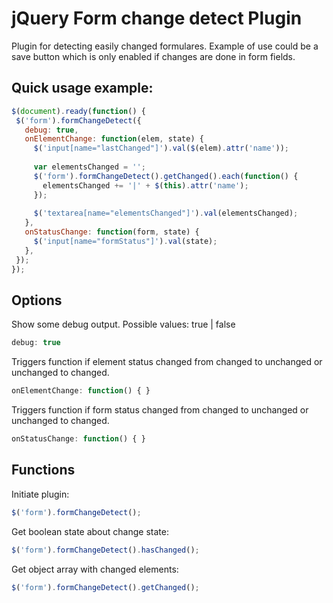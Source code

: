 # jQuery Form change detect Plugin
Plugin for detecting easily changed formulares. Example of use could be a save button which is only enabled if changes are done in form fields.

## Quick usage example:
```javascript
$(document).ready(function() {
 $('form').formChangeDetect({
   debug: true,
   onElementChange: function(elem, state) {
     $('input[name="lastChanged"]').val($(elem).attr('name'));
 
     var elementsChanged = '';
     $('form').formChangeDetect().getChanged().each(function() {
       elementsChanged += '|' + $(this).attr('name');
     });
   
     $('textarea[name="elementsChanged"]').val(elementsChanged);
   },
   onStatusChange: function(form, state) {
     $('input[name="formStatus"]').val(state);
   },
 });
});
```

## Options
Show some debug output. Possible values: true | false
```javascript
debug: true
```
Triggers function if element status changed from changed to unchanged or unchanged to changed.
```javascript
onElementChange: function() { }
```
Triggers function if form status changed from changed to unchanged or unchanged to changed.
```javascript
onStatusChange: function() { }
```
## Functions

Initiate plugin:
```javascript
$('form').formChangeDetect();
```
Get boolean state about change state:
```javascript
$('form').formChangeDetect().hasChanged();
```
Get object array with changed elements:
```javascript
$('form').formChangeDetect().getChanged();
```
